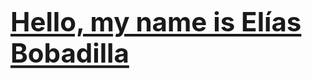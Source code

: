 <svg fill="none" viewBox="0 0 120 120" width="100%" height="100%" xmlns="http://www.w3.org/2000/svg">
        <foreignObject width="100%" height="100%">
            <div xmlns="http://www.w3.org/1999/xhtml">
                <style>
                    .greeting {
                        font-weight: bold;
                        font-size: 10px;
                        text-decoration: underline;
                    }
                </style>
                <h2 class="greeting">Hello, my name is Elías Bobadilla</h2>
            </div>
        </foreignObject>
    </svg>

<!-- <h1 align="center"><img src="https://raw.githubusercontent.com/ABSphreak/ABSphreak/master/gifs/Hi.gif" width="40px" />
    Hi, I'm Elias Bobadilla</h1>
<h3 align="center">A passionate fullstack developer from Perú</h3>
<p align="center">


<p align="left"> <a href="https://twitter.com/eliasbobadilla" target="blank"><img
            src="https://img.shields.io/twitter/follow/eliasbobadilla?logo=twitter&style=for-the-badge"
            alt="eliasbobadilla" /></a> </p>

- 🔭 I’m currently working on [Verigeo](https://verigeo.pe/)

- 🌱 I’m currently learning **Python**

- 💬 Ask me about **javascript frameworks, net core or anime**

- 📫 How to reach me **elias.bobadilla@gmail.com**

<h3 align="left">Languages and Tools:</h3>
<p align="left"> <a href="https://angular.io" target="_blank"> <img
            src="https://devicons.github.io/devicon/devicon.git/icons/angularjs/angularjs-original.svg" alt="angularjs"
            width="40" height="40" /> </a> <a href="https://www.arduino.cc/" target="_blank"> <img
            src="https://cdn.worldvectorlogo.com/logos/arduino-1.svg" alt="arduino" width="40" height="40" /> </a> <a
        href="https://azure.microsoft.com/en-in/" target="_blank"> <img
            src="https://www.vectorlogo.zone/logos/microsoft_azure/microsoft_azure-icon.svg" alt="azure" width="40"
            height="40" /> </a> <a href="https://babeljs.io/" target="_blank"> <img
            src="https://www.vectorlogo.zone/logos/babeljs/babeljs-icon.svg" alt="babel" width="40" height="40" /> </a>
    <a href="https://canvasjs.com" target="_blank"> <img
            src="https://raw.githubusercontent.com/Hardik0307/Hardik0307/master/assets/canvasjs-charts.svg"
            alt="canvasjs" width="40" height="40" /> </a> <a href="https://www.chartjs.org" target="_blank"> <img
            src="https://www.chartjs.org/media/logo-title.svg" alt="chartjs" width="40" height="40" /> </a> <a
        href="https://www.w3schools.com/cs/" target="_blank"> <img
            src="https://devicons.github.io/devicon/devicon.git/icons/csharp/csharp-original.svg" alt="csharp"
            width="40" height="40" /> </a> <a href="https://www.w3schools.com/css/" target="_blank"> <img
            src="https://devicons.github.io/devicon/devicon.git/icons/css3/css3-original-wordmark.svg" alt="css3"
            width="40" height="40" /> </a> <a href="https://dotnet.microsoft.com/" target="_blank"> <img
            src="https://devicons.github.io/devicon/devicon.git/icons/dot-net/dot-net-original-wordmark.svg"
            alt="dotnet" width="40" height="40" /> </a> <a href="https://www.gatsbyjs.com/" target="_blank"> <img
            src="https://www.vectorlogo.zone/logos/gatsbyjs/gatsbyjs-icon.svg" alt="gatsby" width="40" height="40" />
    </a> <a href="https://cloud.google.com" target="_blank"> <img
            src="https://www.vectorlogo.zone/logos/google_cloud/google_cloud-icon.svg" alt="gcp" width="40"
            height="40" /> </a> <a href="https://git-scm.com/" target="_blank"> <img
            src="https://www.vectorlogo.zone/logos/git-scm/git-scm-icon.svg" alt="git" width="40" height="40" /> </a> <a
        href="https://www.w3.org/html/" target="_blank"> <img
            src="https://devicons.github.io/devicon/devicon.git/icons/html5/html5-original-wordmark.svg" alt="html5"
            width="40" height="40" /> </a> <a href="https://www.adobe.com/in/products/illustrator.html" target="_blank">
        <img src="https://www.vectorlogo.zone/logos/adobe_illustrator/adobe_illustrator-icon.svg" alt="illustrator"
            width="40" height="40" /> </a> <a href="https://developer.mozilla.org/en-US/docs/Web/JavaScript"
        target="_blank"> <img
            src="https://devicons.github.io/devicon/devicon.git/icons/javascript/javascript-original.svg"
            alt="javascript" width="40" height="40" /> </a> <a href="https://www.linux.org/" target="_blank"> <img
            src="https://devicons.github.io/devicon/devicon.git/icons/linux/linux-original.svg" alt="linux" width="40"
            height="40" /> </a> <a href="https://www.mongodb.com/" target="_blank"> <img
            src="https://devicons.github.io/devicon/devicon.git/icons/mongodb/mongodb-original-wordmark.svg"
            alt="mongodb" width="40" height="40" /> </a> <a href="https://www.microsoft.com/en-us/sql-server"
        target="_blank"> <img src="https://cdn.worldvectorlogo.com/logos/microsoft-sql-server.svg" alt="mssql"
            width="40" height="40" /> </a> <a href="https://www.mysql.com/" target="_blank"> <img
            src="https://devicons.github.io/devicon/devicon.git/icons/mysql/mysql-original-wordmark.svg" alt="mysql"
            width="40" height="40" /> </a> <a href="https://nodejs.org" target="_blank"> <img
            src="https://devicons.github.io/devicon/devicon.git/icons/nodejs/nodejs-original-wordmark.svg" alt="nodejs"
            width="40" height="40" /> </a> <a href="https://www.photoshop.com/en" target="_blank"> <img
            src="https://devicons.github.io/devicon/devicon.git/icons/photoshop/photoshop-plain.svg" alt="photoshop"
            width="40" height="40" /> </a> <a href="https://postman.com" target="_blank"> <img
            src="https://www.vectorlogo.zone/logos/getpostman/getpostman-icon.svg" alt="postman" width="40"
            height="40" /> </a> <a href="https://reactjs.org/" target="_blank"> <img
            src="https://devicons.github.io/devicon/devicon.git/icons/react/react-original-wordmark.svg" alt="react"
            width="40" height="40" /> </a> <a href="https://reactnative.dev/" target="_blank"> <img
            src="https://reactnative.dev/img/header_logo.svg" alt="reactnative" width="40" height="40" /> </a> <a
        href="https://redux.js.org" target="_blank"> <img
            src="https://devicons.github.io/devicon/devicon.git/icons/redux/redux-original.svg" alt="redux" width="40"
            height="40" /> </a> <a href="https://sass-lang.com" target="_blank"> <img
            src="https://devicons.github.io/devicon/devicon.git/icons/sass/sass-original.svg" alt="sass" width="40"
            height="40" /> </a> <a href="https://www.sqlite.org/" target="_blank"> <img
            src="https://www.vectorlogo.zone/logos/sqlite/sqlite-icon.svg" alt="sqlite" width="40" height="40" /> </a>
    <a href="https://www.typescriptlang.org/" target="_blank"> <img
            src="https://devicons.github.io/devicon/devicon.git/icons/typescript/typescript-original.svg"
            alt="typescript" width="40" height="40" /> </a> <a href="https://webpack.js.org" target="_blank"> <img
            src="https://devicons.github.io/devicon/devicon.git/icons/webpack/webpack-original.svg" alt="webpack"
            width="40" height="40" /> </a> </p>

<p><img align="center"
        src="https://github-readme-stats.vercel.app/api/top-langs?username=eliasbobadilla&show_icons=true&locale=en&layout=compact"
        alt="EliasBobadilla" /></p> -->